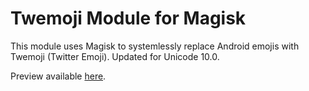 # Twemoji Module for Magisk

This module uses Magisk to systemlessly replace Android emojis with Twemoji (Twitter Emoji). Updated for Unicode 10.0.

Preview available [here](https://emojipedia.org/twitter/twemoji-2.3/).
